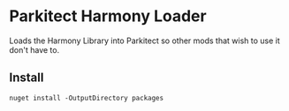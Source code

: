 # Parkitect Harmony Loader

Loads the Harmony Library into Parkitect so other mods that wish to use it don't have to.


## Install

```
nuget install -OutputDirectory packages
```